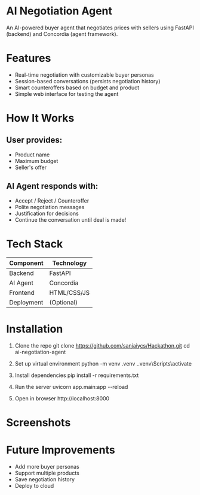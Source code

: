# AI Negotiation Agent 
An AI-powered buyer agent that negotiates prices with sellers using FastAPI (backend) and Concordia (agent framework).

# Features 

* Real-time negotiation with customizable buyer personas
* Session-based conversations (persists negotiation history)
* Smart counteroffers based on budget and product
* Simple web interface for testing the agent

# How It Works
## User provides:

* Product name
* Maximum budget
* Seller's offer

## AI Agent responds with:

* Accept / Reject / Counteroffer
* Polite negotiation messages
* Justification for decisions
* Continue the conversation until deal is made!


# Tech Stack

| Component  | Technology   |
|------------|-------------|
| Backend    | FastAPI     |
| AI Agent   | Concordia   |
| Frontend   | HTML/CSS/JS |
| Deployment | (Optional)  |


# Installation 

1. Clone the repo
git clone https://github.com/sanjaiycs/Hackathon.git
cd ai-negotiation-agent

3. Set up virtual environment
python -m venv .venv
.\.venv\Scripts\activate

4. Install dependencies
pip install -r requirements.txt

5. Run the server
uvicorn app.main:app --reload

6. Open in browser
http://localhost:8000

# Screenshots




# Future Improvements 

* Add more buyer personas
* Support multiple products
* Save negotiation history
* Deploy to cloud

